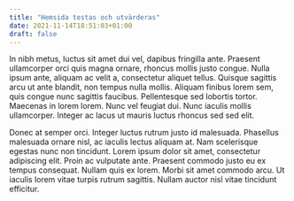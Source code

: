 ```yaml
---
title: "Hemsida testas och utvärderas"
date: 2021-11-14T18:51:03+01:00
draft: false
---
```


In nibh metus, luctus sit amet dui vel, dapibus fringilla ante. Praesent ullamcorper orci quis magna ornare, rhoncus mollis justo congue. Nulla ipsum ante, aliquam ac velit a, consectetur aliquet tellus. Quisque sagittis arcu ut ante blandit, non tempus nulla mollis. Aliquam finibus lorem sem, quis congue nunc sagittis faucibus. Pellentesque sed lobortis tortor. Maecenas in lorem lorem. Nunc vel feugiat dui. Nunc iaculis mollis ullamcorper. Integer ac lacus ut mauris luctus rhoncus sed sed elit.

Donec at semper orci. Integer luctus rutrum justo id malesuada. Phasellus malesuada ornare nisl, ac iaculis lectus aliquam at. Nam scelerisque egestas nunc non tincidunt. Lorem ipsum dolor sit amet, consectetur adipiscing elit. Proin ac vulputate ante. Praesent commodo justo eu ex tempus consequat. Nullam quis ex lorem. Morbi sit amet commodo arcu. Ut iaculis lorem vitae turpis rutrum sagittis. Nullam auctor nisl vitae tincidunt efficitur.
